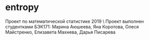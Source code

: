 # entropy

Проект по математической статистике 2019 \\
Проект выполнен студентками БЭК171: Марина Аюшеева, Яна Коротова, Олеся Майстренко, Елизавета Махнева, Дарья Писарева

